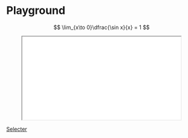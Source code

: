 # Playground

$$
\lim_{x\to 0}\dfrac{\sin x}{x} = 1
$$

<div style="text-align:center;">
<iframe src="../unit_circle/index.html" width="420" height="220"></iframe>
</div>

<a href="../Selecter">Selecter</a>


